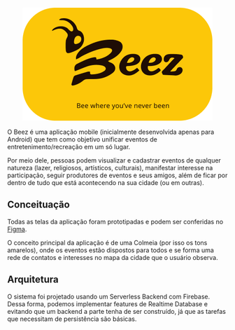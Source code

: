 <p align="center">
  <img src="app_logo.png" alt="Beez Logo" />
</p>

O Beez é uma aplicação mobile (inicialmente desenvolvida apenas para Android) que tem como objetivo unificar eventos de entretenimento/recreação em um só lugar.

Por meio dele, pessoas podem visualizar e cadastrar eventos de qualquer natureza (lazer, religiosos, artísticos, culturais), manifestar interesse na participação, seguir produtores de eventos e seus amigos, além de ficar por dentro de tudo que está acontecendo na sua cidade (ou em outras).

## Conceituação
Todas as telas da aplicação foram prototipadas e podem ser conferidas no [Figma](https://www.figma.com/file/Olq4J0VEGG3uVRVEj1F3Je/Beez?type=design&node-id=0%3A1&mode=design&t=Ohi60UqIyTlv2Hp9-1). 

O conceito principal da aplicação é de uma Colmeia (por isso os tons amarelos), onde os eventos estão dispostos para todos e se forma uma rede de contatos e interesses no mapa da cidade que o usuário observa.

## Arquitetura

O sistema foi projetado usando um Serverless Backend com Firebase. Dessa forma, podemos implementar features de Realtime Database e evitando que um backend a parte tenha de ser construído, já que as tarefas que necessitam de persistência são básicas.
